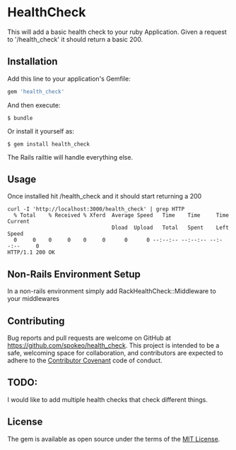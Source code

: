 # HealthCheck

This will add a basic health check to your ruby Application.  Given a request to '/health_check' it should return a basic 200.

## Installation

Add this line to your application's Gemfile:

```ruby
gem 'health_check'
```

And then execute:

    $ bundle

Or install it yourself as:

    $ gem install health_check

The Rails railtie will handle everything else.

## Usage
Once installed hit /health_check and it should start returning a 200

```
curl -I 'http://localhost:3000/health_check' | grep HTTP
  % Total    % Received % Xferd  Average Speed   Time    Time     Time  Current
                                 Dload  Upload   Total   Spent    Left  Speed
  0     0    0     0    0     0      0      0 --:--:-- --:--:-- --:--:--     0
HTTP/1.1 200 OK
```

## Non-Rails Environment Setup
  In a non-rails environment simply add RackHealthCheck::Middleware to your middlewares


## Contributing

Bug reports and pull requests are welcome on GitHub at https://github.com/spokeo/health_check. This project is intended to be a safe, welcoming space for collaboration, and contributors are expected to adhere to the [Contributor Covenant](http://contributor-covenant.org) code of conduct.

## TODO:

I would like to add multiple health checks that check different things.

## License

The gem is available as open source under the terms of the [MIT License](http://opensource.org/licenses/MIT).
